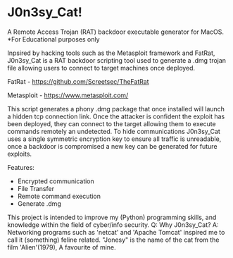 # J0n3sy_Cat!

A Remote Access Trojan (RAT) backdoor executable generator for MacOS. 
*For Educational purposes only

Inpsired by hacking tools such as the Metasploit framework and FatRat, J0n3sy_Cat is a RAT backdoor scripting tool used to generate a .dmg trojan file allowing users to connect to target machines once deployed.

FatRat - https://github.com/Screetsec/TheFatRat

Metasploit - https://www.metasploit.com/

This script generates a phony .dmg package that once installed will launch a hidden tcp connection link. Once the attacker is confident the exploit has been deployed, they can connect to the target allowing them to execute commands remotely an undetected. To hide communications J0n3sy_Cat uses a single symmetric encryption key to ensure all traffic is unreadable, once a backdoor is compromised a new key can be generated for future exploits.

Features:
 - Encrypted communication
 - File Transfer
 - Remote command execution
 - Generate .dmg
 
This project is intended to improve my (Python) programming skills, and knowledge within the field of cyber/info security.
Q: Why J0n3sy_Cat?
A: Networking programs such as 'netcat' and 'Apache Tomcat' inspired me to call it (something) feline related. "Jonesy" is the name of the cat from the film 'Alien'(1979), A favourite of mine.
